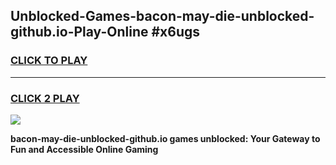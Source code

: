 
## Unblocked-Games-bacon-may-die-unblocked-github.io-Play-Online #x6ugs
<h3>
<a href="https://news.freeplayer.one?title=bacon-may-die-unblocked-github.io&ref=3">CLICK TO PLAY</a></h3>
<hr>

<h3>
<a href="https://news.freeplayer.one?title=bacon-may-die-unblocked-github.io&ref=3">CLICK 2 PLAY</a>
  
</h3>

<a href="https://news.freeplayer.one?title=bacon-may-die-unblocked-github.io&ref=3"><img src="https://clearcache.store/games.png"></a>


**bacon-may-die-unblocked-github.io games unblocked: Your Gateway to Fun and Accessible Online Gaming**
